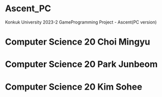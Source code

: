 # Ascent_PC
 Konkuk University 2023-2 GameProgramming Project - Ascent(PC version)
 # Computer Science 20 Choi Mingyu
 # Computer Science 20 Park Junbeom
 # Computer Science 20 Kim Sohee
